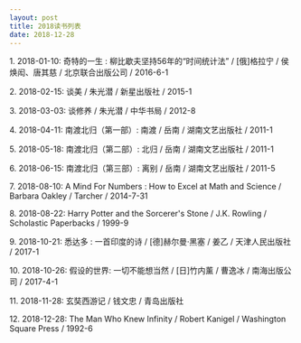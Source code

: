 ```yaml
---
layout: post
title: 2018读书列表
date: 2018-12-28
---
```


1\. 2018-01-10: 奇特的一生 : 柳比歇夫坚持56年的“时间统计法” / \[俄\]格拉宁 / 侯焕闳、唐其慈 / 北京联合出版公司 / 2016-6-1

2\. 2018-02-15: 谈美 / 朱光潜 / 新星出版社 / 2015-1

3\. 2018-03-03: 谈修养 / 朱光潜 / 中华书局 / 2012-8

4\. 2018-04-11: 南渡北归（第一部）: 南渡 / 岳南 / 湖南文艺出版社 / 2011-1

5\. 2018-05-18: 南渡北归（第二部）: 北归 / 岳南 / 湖南文艺出版社 / 2011-1

6\. 2018-06-15: 南渡北归（第三部）: 离别 / 岳南 / 湖南文艺出版社 / 2011-5

7\. 2018-08-10: A Mind For Numbers : How to Excel at Math and Science / Barbara Oakley / Tarcher / 2014-7-31

8\. 2018-08-22: Harry Potter and the Sorcerer's Stone / J.K. Rowling / Scholastic Paperbacks / 1999-9

9\. 2018-10-21: 悉达多 : 一首印度的诗 / \[德\]赫尔曼·黑塞 / 姜乙 / 天津人民出版社 / 2017-1

10\. 2018-10-26: 假设的世界: 一切不能想当然 / \[日\]竹内薰 / 曹逸冰 / 南海出版公司 / 2017-4-1

11\. 2018-11-28: 玄奘西游记 / 钱文忠 / 青岛出版社

12\. 2018-12-28: The Man Who Knew Infinity / Robert Kanigel / Washington Square Press / 1992-6
